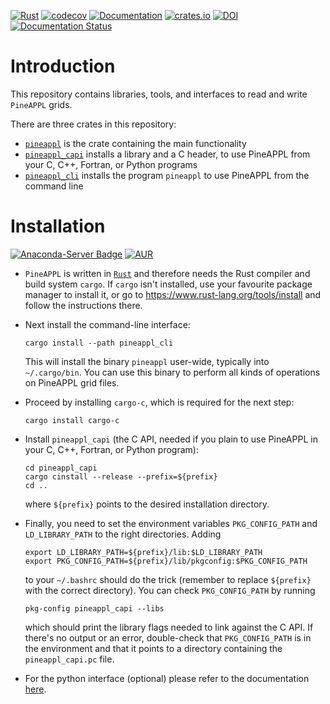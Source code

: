 [![Rust](https://github.com/N3PDF/pineappl/workflows/Rust/badge.svg)](https://github.com/N3PDF/pineappl/actions?query=workflow%3ARust)
[![codecov](https://codecov.io/gh/N3PDF/pineappl/branch/master/graph/badge.svg)](https://codecov.io/gh/N3PDF/pineappl)
[![Documentation](https://docs.rs/pineappl/badge.svg)](https://docs.rs/pineappl)
[![crates.io](https://img.shields.io/crates/v/pineappl.svg)](https://crates.io/crates/pineappl)
[![DOI](https://zenodo.org/badge/248306479.svg)](https://zenodo.org/badge/latestdoi/248306479)
[![Documentation Status](https://readthedocs.org/projects/pineappl/badge/?version=latest)](https://pineappl.readthedocs.io/en/latest/?badge=latest)

# Introduction

This repository contains libraries, tools, and interfaces to read and write
`PineAPPL` grids.

There are three crates in this repository:

- [`pineappl`](https://crates.io/crates/pineappl) is the crate containing the
  main functionality
- [`pineappl_capi`](https://crates.io/crates/pineappl) installs a library and a
  C header, to use PineAPPL from your C, C++, Fortran, or Python programs
- [`pineappl_cli`](https://crates.io/crates/pineappl) installs the program
  `pineappl` to use PineAPPL from the command line

# Installation

[![Anaconda-Server Badge](https://anaconda.org/conda-forge/pineappl/badges/installer/conda.svg)](https://anaconda.org/conda-forge/pineappl)
[![AUR](https://img.shields.io/aur/version/pineappl)](https://aur.archlinux.org/packages/pineappl)

- `PineAPPL` is written in [`Rust`](https://www.rust-lang.org/) and therefore
  needs the Rust compiler and build system `cargo`. If `cargo` isn't installed,
  use your favourite package manager to install it, or go to
  <https://www.rust-lang.org/tools/install> and follow the instructions there.

- Next install the command-line interface:

      cargo install --path pineappl_cli

  This will install the binary `pineappl` user-wide, typically into
  `~/.cargo/bin`. You can use this binary to perform all kinds of operations
  on PineAPPL grid files.

- Proceed by installing `cargo-c`, which is required for the next step:

      cargo install cargo-c

- Install `pineappl_capi` (the C API, needed if you plain to use PineAPPL in
  your C, C++, Fortran, or Python program):

      cd pineappl_capi
      cargo cinstall --release --prefix=${prefix}
      cd ..

  where `${prefix}` points to the desired installation directory.

- Finally, you need to set the environment variables `PKG_CONFIG_PATH` and
  `LD_LIBRARY_PATH` to the right directories. Adding

      export LD_LIBRARY_PATH=${prefix}/lib:$LD_LIBRARY_PATH
      export PKG_CONFIG_PATH=${prefix}/lib/pkgconfig:$PKG_CONFIG_PATH

  to your `~/.bashrc` should do the trick (remember to replace `${prefix}` with
  the correct directory). You can check `PKG_CONFIG_PATH` by running

      pkg-config pineappl_capi --libs

  which should print the library flags needed to link against the C API. If
  there's no output or an error, double-check that `PKG_CONFIG_PATH` is in the
  environment and that it points to a directory containing the
  `pineappl_capi.pc` file.

- For the python interface (optional) please refer to the documentation
  [here](https://pineappl.readthedocs.io/).
